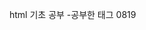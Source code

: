 html 기초 공부
-공부한 태그
0819

<!-- <body></body>
<div></div>
<h1></h1>
<h2></h2>
<h3></h3>

<p></p>

<br/>
<strong></strong>

<ul>
    <li></li>
    <li></li>
    <li></li>
</ul>

<dib id="#"></div>

<ol>
    <ul>
        <li></li>
        <li></li>
        <li></li>
    </ul>
</ol>

<img />

<video></video>

0820
-공부한 태그
<html></html>
<head></head>
<title></title>
<a href="" target=""></a>
 <li><a href="#media">Media</a></li> -> 해당 페이지 목록으로 이동 -->
